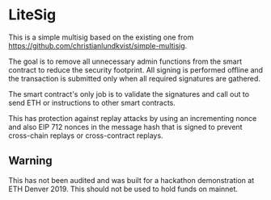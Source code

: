# LiteSig
This is a simple multisig based on the existing one from https://github.com/christianlundkvist/simple-multisig.

The goal is to remove all unnecessary admin functions from the smart contract to reduce the security footprint.  All signing is performed offline and the transaction is submitted only when all required signatures are gathered.

The smart contract's only job is to validate the signatures and call out to send ETH or instructions to other smart contracts.

This has protection against replay attacks by using an incrementing nonce and also EIP 712 nonces in the message hash that is signed to prevent cross-chain replays or cross-contract replays.

## Warning
This has not been audited and was built for a hackathon demonstration at ETH Denver 2019.  This should not be used to hold funds on mainnet.
